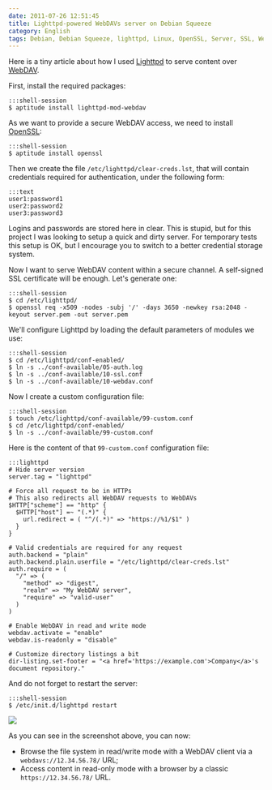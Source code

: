 ```yaml
---
date: 2011-07-26 12:51:45
title: Lighttpd-powered WebDAVs server on Debian Squeeze
category: English
tags: Debian, Debian Squeeze, lighttpd, Linux, OpenSSL, Server, SSL, WebDAV, RSA
---
```


Here is a tiny article about how I used [Lighttpd](https://www.lighttpd.net) to
serve content over [WebDAV](https://wikipedia.org/wiki/WebDAV).

First, install the required packages:

    :::shell-session
    $ aptitude install lighttpd-mod-webdav

As we want to provide a secure WebDAV access, we need to install
[OpenSSL](https://www.openssl.org):

    :::shell-session
    $ aptitude install openssl

Then we create the file `/etc/lighttpd/clear-creds.lst`, that will contain
credentials required for authentication, under the following form:

    :::text
    user1:password1
    user2:password2
    user3:password3

Logins and passwords are stored here in clear. This is stupid, but for this
project I was looking to setup a quick and dirty server. For temporary tests
this setup is OK, but I encourage you to switch to a better credential storage
system.

Now I want to serve WebDAV content within a secure channel. A self-signed SSL
certificate will be enough. Let's generate one:

    :::shell-session
    $ cd /etc/lighttpd/
    $ openssl req -x509 -nodes -subj '/' -days 3650 -newkey rsa:2048 -keyout server.pem -out server.pem

We'll configure Lighttpd by loading the default parameters of modules we use:

    :::shell-session
    $ cd /etc/lighttpd/conf-enabled/
    $ ln -s ../conf-available/05-auth.log
    $ ln -s ../conf-available/10-ssl.conf
    $ ln -s ../conf-available/10-webdav.conf

Now I create a custom configuration file:

    :::shell-session
    $ touch /etc/lighttpd/conf-available/99-custom.conf
    $ cd /etc/lighttpd/conf-enabled/
    $ ln -s ../conf-available/99-custom.conf

Here is the content of that `99-custom.conf` configuration file:

    :::lighttpd
    # Hide server version
    server.tag = "lighttpd"

    # Force all request to be in HTTPs
    # This also redirects all WebDAV requests to WebDAVs
    $HTTP["scheme"] == "http" {
      $HTTP["host"] =~ "(.*)" {
        url.redirect = ( "^/(.*)" => "https://%1/$1" )
      }
    }

    # Valid credentials are required for any request
    auth.backend = "plain"
    auth.backend.plain.userfile = "/etc/lighttpd/clear-creds.lst"
    auth.require = (
      "/" => (
        "method" => "digest",
        "realm" => "My WebDAV server",
        "require" => "valid-user"
      )
    )

    # Enable WebDAV in read and write mode
    webdav.activate = "enable"
    webdav.is-readonly = "disable"

    # Customize directory listings a bit
    dir-listing.set-footer = "<a href='https://example.com'>Company</a>'s document repository."

And do not forget to restart the server:

    :::shell-session
    $ /etc/init.d/lighttpd restart

![](/uploads/2011/lighttpd-webdav-server.png)

As you can see in the screenshot above, you can now:

  * Browse the file system in read/write mode with a WebDAV client via a
  `webdavs://12.34.56.78/` URL;
  * Access content in read-only mode with a browser by a classic
  `https://12.34.56.78/` URL.
